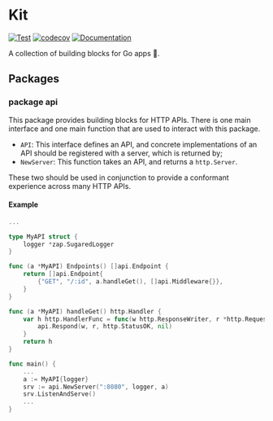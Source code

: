 # Kit
[![Test](https://github.com/dlmiddlecote/kit/workflows/Test/badge.svg)](https://github.com/dlmiddlecote/kit/actions?query=workflow%3ATest)
[![codecov](https://codecov.io/gh/dlmiddlecote/kit/branch/main/graph/badge.svg)](https://codecov.io/gh/dlmiddlecote/kit)
[![Documentation](https://godoc.org/github.com/dlmiddlecote/kit?status.svg)](http://godoc.org/github.com/dlmiddlecote/kit)

A collection of building blocks for Go apps 🧱.

## Packages

### package api

This package provides building blocks for HTTP APIs. There is one main interface and one main function that are used
to interact with this package.

- `API`: This interface defines an API, and concrete implementations of an API should be registered with a server, which is returned by;
- `NewServer`: This function takes an API, and returns a `http.Server`.

These two should be used in conjunction to provide a conformant experience across many HTTP APIs.

#### Example

```go
...

type MyAPI struct {
    logger *zap.SugaredLogger
}

func (a *MyAPI) Endpoints() []api.Endpoint {
    return []api.Endpoint{
        {"GET", "/:id", a.handleGet(), []api.Middleware{}},
    }
}

func (a *MyAPI) handleGet() http.Handler {
    var h http.HandlerFunc = func(w http.ResponseWriter, r *http.Request) {
        api.Respond(w, r, http.StatusOK, nil)
    }
    return h
}

func main() {
    ...
    a := MyAPI{logger}
    srv := api.NewServer(":8080", logger, a)
    srv.ListenAndServe()
    ...
}
```
